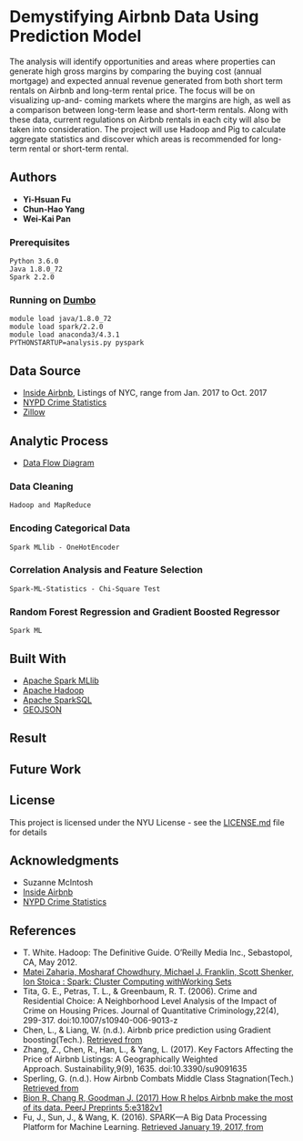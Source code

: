 #    Demystifying Airbnb Data Using Prediction Model

The analysis will identify opportunities and areas where properties can generate high gross margins by comparing the buying cost (annual mortgage) 
and expected annual revenue generated from both short term rentals on Airbnb and long-term rental price. The focus will be on visualizing up-and-
coming markets where the margins are high, as well as a comparison between long-term lease and short-term rentals. Along with these data, current 
regulations on Airbnb rentals in each city will also be taken into consideration. The project will use Hadoop and Pig to calculate aggregate statistics and 
discover which areas is recommended for long-term rental or short-term rental.

## Authors

* **Yi-Hsuan Fu**
* **Chun-Hao Yang**
* **Wei-Kai Pan**


### Prerequisites

```
Python 3.6.0
Java 1.8.0_72
Spark 2.2.0
```

### Running on [Dumbo](https://wikis.nyu.edu/display/NYUHPC/Clusters+-+Dumbo)

```
module load java/1.8.0_72
module load spark/2.2.0
module load anaconda3/4.3.1
PYTHONSTARTUP=analysis.py pyspark
```

## Data Source 
* [Inside Airbnb](http://insideairbnb.com/get-the-data.html), Listings of NYC, range from Jan. 2017 to Oct. 2017
* [NYPD Crime Statistics](http://www1.nyc.gov/site/nypd/stats/crime-statistics/crime-statistics-landing.page)
* [Zillow](https://www.zillow.com/home-values/)

## Analytic Process 

* [Data Flow Diagram](Data-Flow-Diagram.pdf)

### Data Cleaning

```
Hadoop and MapReduce
```

### Encoding Categorical Data


```
Spark MLlib - OneHotEncoder
```
### Correlation Analysis and Feature Selection 

```
Spark-ML-Statistics - Chi-Square Test
```
### Random Forest Regression and Gradient Boosted Regressor

```
Spark ML
```


## Built With

* [Apache Spark MLlib](https://spark.apache.org/mllib/) 
* [Apache Hadoop](http://hadoop.apache.org/)
* [Apache SparkSQL](https://spark.apache.org/sql/)
* [GEOJSON](http://geojson.org/)

## Result


## Future Work

## License

This project is licensed under the NYU License - see the [LICENSE.md](LICENSE.md) file for details

## Acknowledgments

* Suzanne McIntosh
* [Inside Airbnb](http://insideairbnb.com/index.html)
* [NYPD Crime Statistics](http://www1.nyc.gov/site/nypd/stats/crime-statistics/crime-statistics-landing.page)

## References

* T. White. Hadoop: The Definitive Guide. O’Reilly Media Inc., Sebastopol, CA, May 2012.
* [Matei Zaharia, Mosharaf Chowdhury, Michael J. Franklin, Scott Shenker, Ion Stoica : Spark: Cluster Computing withWorking Sets](https://people.csail.mit.edu/matei/papers/2010/hotcloud_spark.pdf)
* Tita, G. E., Petras, T. L., & Greenbaum, R. T. (2006). Crime and Residential Choice: A Neighborhood Level Analysis of the Impact of Crime on Housing Prices. Journal of Quantitative Criminology,22(4), 299-317. doi:10.1007/s10940-006-9013-z
* Chen, L., & Liang, W. (n.d.). Airbnb price prediction using Gradient boosting(Tech.). [Retrieved from](https://cseweb.ucsd.edu/classes/wi17/cse258-a/reports/a043.pdf)
* Zhang, Z., Chen, R., Han, L., & Yang, L. (2017). Key Factors Affecting the Price of Airbnb Listings: A Geographically Weighted Approach. Sustainability,9(9), 1635. doi:10.3390/su9091635
* Sperling, G. (n.d.). How Airbnb Combats Middle Class Stagnation(Tech.) [Retrieved from](http://www.cedarcityutah.com/wp-content/uploads/2015/07/MiddleClassReport-MT-061915_r1.pdf)
* [Bion R, Chang R, Goodman J. (2017) How R helps Airbnb make the most of its data. PeerJ Preprints 5:e3182v1](https://doi.org/10.7287/peerj.preprints.3182v1)
* Fu, J., Sun, J., & Wang, K. (2016). SPARK—A Big Data Processing Platform for Machine Learning. [Retrieved January 19, 2017, from](http://ieeexplore.ieee.org/stamp/stamp.jsp?arnumber=7823490)




